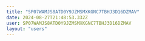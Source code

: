 ```yaml
---
title: "SP07WAMJS8ATD0Y9JZMSMXKGNC7TBHJ3D16DZMAV"
date: 2024-08-27T21:48:53.332Z
user: SP07WAMJS8ATD0Y9JZMSMXKGNC7TBHJ3D16DZMAV
layout: "users"
---
```

    
